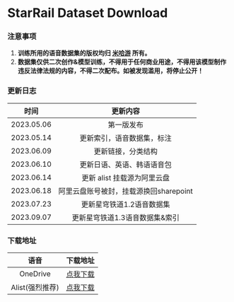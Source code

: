 # StarRail Dataset Download

### 注意事项

1. **训练所用的语音数据集的版权均归 [米哈游](https://www.mihoyo.com/) 所有。**
2. **数据集仅供二次创作&模型训练，不得用于任何商业用途，不得用该模型制作违反法律法规的内容，不得二次配布。如被发现滥用，将停止公开！**

### 更新日志

|    时间    |          更新内容          |
| :--------: | :------------------------: |
| 2023.05.06 |         第一版发布         |
| 2023.05.14 | 更新索引，语音数据集，标注 |
| 2023.06.09 |     更新链接，分类结构     |
| 2023.06.10 | 更新日语、英语、韩语语音包 |
| 2023.06.14 | 更新 alist 挂载源为阿里云盘 |
| 2023.06.18 | 阿里云盘账号被封，挂载源换回sharepoint |
| 2023.07.23 |更新星穹铁道1.2语音数据集 |
| 2023.09.07 |更新星穹铁道1.3语音数据集&索引 |
### 下载地址

|    语音    |                           下载地址                           |
| :--------: | :----------------------------------------------------------: |
| OneDrive | [点我下载](https://aihobbyist-my.sharepoint.com/:f:/g/personal/erythrocyte_org_ai-lab_top/EglCWCuolIFEq_XqLRWRRSgB3Ru35_YiDdHM6mgHuM21wg) |
| Alist(强烈推荐) | [点我下载](https://pan.zhjlfx.cn/StarRail%20Datasets) |
